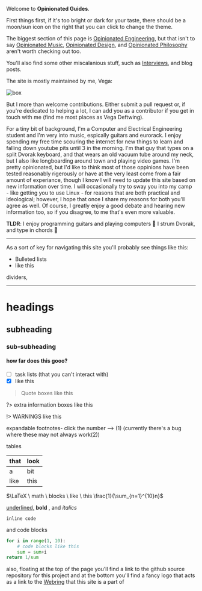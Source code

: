 Welcome to **Opinionated Guides**.

First things first, if it's too bright or dark for your taste, there should be a moon/sun icon on the right that you can click to change the theme.

The biggest section of this page is [Opinionated Engineering](Engineering.md),
but that isn't to say [Opinionated Music](Music.md), [Opinionated Design](opinionateddesign.md), and [Opinionated Philosophy](opinionatedphilosophy.md) aren't worth checking out too.

You'll also find some other miscalanious stuff, such as [Interviews](interviews.md), and blog posts.

The site is mostly maintained by me, Vega:

![box](../media/box.png)

But I more than welcome contributions. Either submit a pull request or, if you're dedicated to helping a lot, I can add you as a contributor if you get in touch with me (find me most places as Vega Deftwing).

For a tiny bit of background, I'm a Computer and Electrical Engineering student and I'm very into music, espically guitars and eurorack. I enjoy spending my free time scouring the internet for new things to learn and falling down youtube pits until 3 in the morning. I'm that guy that types on a split Dvorak keyboard, and that wears an old vacuum tube around my neck, but I also like longboarding around town and playing video games. I'm pretty opinionated, but I'd like to think most of those oppinions have been tested reasonably rigerously or have at the very least come from a fair amount of experiance, though I know I will need to update this site based on new information over time. I will occasionally try to sway you into my camp - like getting you to use Linux - for reasons that are both practical and ideological; however, I hope that once I share my reasons for both you'll agree as well. Of course, I greatly enjoy a good debate and hearing new information too, so if you disagree, to me that's even more valuable.

**TLDR**: I enjoy programming guitars and playing computers 💾 I strum Dvorak, and type in chords 🤘

---

As a sort of key for navigating this site you'll probably see things like this:

* Bulleted lists
* like this

dividers,

---

# headings
## subheading
### sub-subheading
#### how far does this gooo?

- [ ] task lists (that you can't interact with)
- [x] like this

> Quote boxes like this

?> extra information boxes like this

!> WARNINGS like this

expandable footnotes- click the number --> <a class="ptr">(1)</a>
(currently there's a bug where these may not always work<a class="ptr">(2)</a>)


<ol hidden id="footnotes">
    <li>Like This</li>
    <li>From what I can tell this bug is related to the white space in the document around the hidden html element that this text is contained in</li>
</ol>


tables

| that | look |
| ---- | ---- |
| a    | bit  |
| like | this |

$\LaTeX \ math \ blocks \ like \ this \frac{1}{\sum_{n=1}^{10}n}$

<u>underlined,</u> **bold** , and *italics*

`inline code`

and code blocks

```python
for i in range(1, 10):
	# code blocks like this
	sum = sum+i
return 1/sum
```



also, floating at the top of the page you'll find a link to the github source repository for this project and at the bottom you'll find a fancy logo that acts as a link to the [Webring](https://en.wikipedia.org/wiki/Webring) that this site is a part of